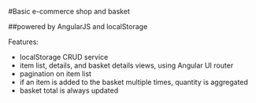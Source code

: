 #Basic e-commerce shop and basket

##powered by AngularJS and localStorage

Features:
* localStorage CRUD service 
* item list, details, and basket details views, using Angular UI router
* pagination on item list
* if an item is added to the basket multiple times, quantity is aggregated
* basket total is always updated
